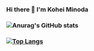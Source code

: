### Hi there 👋 I'm Kohei Minoda
### ![Anurag's GitHub stats](https://github-readme-stats.vercel.app/api?username=Kohei-kun-no&count_private=true&theme=highcontrast)
### [![Top Langs](https://github-readme-stats.vercel.app/api/top-langs/?username=Kohei-kun-no&layout=compact&theme=highcontrast)](https://github.com/Kohei-kun-no/github-readme-stats)

<!--
**Kohei-kun-no/Kohei-kun-no** is a ✨ _special_ ✨ repository because its `README.md` (this file) appears on your GitHub profile.

Here are some ideas to get you started:

- 🔭 I’m currently working on ...
- 🌱 I’m currently learning ...
- 👯 I’m looking to collaborate on ...
- 🤔 I’m looking for help with ...
- 💬 Ask me about ...
- 📫 How to reach me: ...
- 😄 Pronouns: ...
- ⚡ Fun fact: ...
-->



